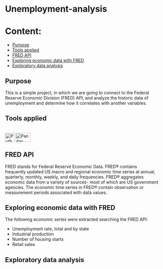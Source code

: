 # Unemployment-analysis

# Content:
- [Purpose](#purpose)
- [Tools applied](#tools)
- [FRED API](#fred)
- [Exploring economic data with FRED](#exploring)
- [Exploratory data analysis](#exploratory)

<a id="purpose"></a>
## Purpose
This is a simple project, in which we are going to connect to the Federal Reserve Economic Division (FRED) API, and analyze the historic data of unemployment and determine how it correlates with another variables. 

<a id="tools"></a>
## Tools applied
<div style="display: inline_block"><br>
  <img align="center" alt="Python" height="30" width="30" src="https://user-images.githubusercontent.com/77027441/171516140-314add44-18c2-4540-a58f-a6f461f9e80c.png">
  <img align="center" alt="Pandas" height="30" width="50" src="https://www.analyticslane.com/storage/2020/10/pandas.png">
  
<a id="fred"></a>
## FRED  API
FRED stands for Federal Reserve Economic Data. FRED® contains frequently updated US macro and regional economic time series at annual, quarterly, monthly, weekly, and daily frequencies. FRED® aggregates economic data from a variety of sources- most of which are US government agencies. The economic time series in FRED® contain observation or measurement periods associated with data values.

<a id="exploring"></a>
## Exploring economic data with FRED
The following economic series were extracted searching the FRED API:
- Unemployment rate, total and by state
- Industrial production
- Number of housing starts
- Retail sales

<a id="exploratory"></a>
## Exploratory data analysis





  
